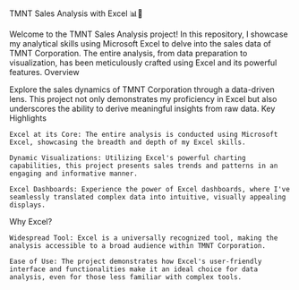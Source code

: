 TMNT Sales Analysis with Excel 📊🏢

Welcome to the TMNT Sales Analysis project! In this repository, I showcase my analytical skills using Microsoft Excel to delve into the sales data of TMNT Corporation. The entire analysis, from data preparation to visualization, has been meticulously crafted using Excel and its powerful features.
Overview

Explore the sales dynamics of TMNT Corporation through a data-driven lens. This project not only demonstrates my proficiency in Excel but also underscores the ability to derive meaningful insights from raw data.
Key Highlights

    Excel at its Core: The entire analysis is conducted using Microsoft Excel, showcasing the breadth and depth of my Excel skills.

    Dynamic Visualizations: Utilizing Excel's powerful charting capabilities, this project presents sales trends and patterns in an engaging and informative manner.

    Excel Dashboards: Experience the power of Excel dashboards, where I've seamlessly translated complex data into intuitive, visually appealing displays.

Why Excel?

    Widespread Tool: Excel is a universally recognized tool, making the analysis accessible to a broad audience within TMNT Corporation.

    Ease of Use: The project demonstrates how Excel's user-friendly interface and functionalities make it an ideal choice for data analysis, even for those less familiar with complex tools.
    

